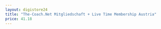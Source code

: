 ```yaml
---
layout: digistore24
title: "The-Coach.Net Mitgliedschaft + Live Time Membership Austria"
price: 41.18
---
```

